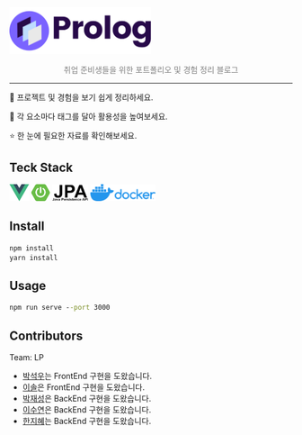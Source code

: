 <img src="images/logo-black.png" style="zoom:15%;" width="50%" align=center/>

<p align=center>
    <span style="color: gray">취업 준비생들을 위한 포트폴리오 및 경험 정리 블로그</span>
</p>

----



<p align=left>
    <p>📃 프로젝트 및 경험을 보기 쉽게 정리하세요.</p>
    <p>🔖 각 요소마다 태그를 달아 활용성을 높여보세요.</p>
    <p>⭐ 한 눈에 필요한 자료를 확인해보세요.</p>
</p>



## Teck Stack

<div>
    <img src="images/vue js.png" height="30">
    <img src="images/spring boot.png" height="30">
    <img src="images/jpa.png" height="30">
    <img src="images/docker.png" height="30">
</div>



## Install

```cmd
npm install
yarn install
```



## Usage

```cmd
npm run serve --port 3000
```



## Contributors

Team: LP

* [박석우](https://lab.ssafy.com/pseokwooo)는 FrontEnd 구현을 도왔습니다.
* [이솔](https://lab.ssafy.com/tedy55)은 FrontEnd 구현을 도왔습니다.
* [박재성](https://lab.ssafy.com/wotjd4305)은 BackEnd 구현을 도왔습니다.
* [이수연](https://lab.ssafy.com/qkdqnwpwp)은 BackEnd 구현을 도왔습니다.
* [한지혜](https://lab.ssafy.com/hangji0124)는 BackEnd 구현을 도왔습니다.

